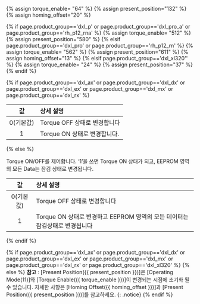 {% assign torque_enable= "64" %}
{% assign present_position="132" %}
{% assign homing_offset="20" %}

{% if page.product_group=='dxl_p' or page.product_group=='dxl_pro_a' or page.product_group=='rh_p12_rna' %}
{% assign torque_enable= "512" %}
{% assign present_position="580" %}
{% elsif page.product_group=='dxl_pro' or page.product_group=='rh_p12_rn' %}
{% assign torque_enable= "562" %}
{% assign present_position="611" %}
{% assign homing_offset="13" %}
{% elsif page.product_group=='dxl_xl320'' %}
{% assign torque_enable= "24" %}
{% assign present_position="37" %}
{% endif %}

{% if page.product_group=='dxl_ax' or page.product_group=='dxl_dx' or page.product_group=='dxl_ex' or page.product_group=='dxl_mx' or page.product_group=='dxl_rx' %}

|    값    | 상세 설명                    |
|:--------:|:----------------------------|
| 0(기본값) | Torque OFF 상태로 변경합니다 |
|     1    | Torque ON 상태로 변경합니다. |

{% else %}

Torque ON/OFF를 제어합니다. ‘1’을 쓰면 Torque ON 상태가 되고, EEPROM 영역의 모든 Data는 잠김 상태로 변경됩니다.

|    값    | 상세 설명                                                         |
|:--------:|:----------------------------------------------------------------|
| 0(기본값) | Torque OFF 상태로 변경합니다                                        |
|     1    | Torque ON 상태로 변경하고 EEPROM 영역의 모든 데이터는 잠김상태로 변경됩니다 |

{% endif %}

{% if page.product_group=='dxl_ax' or page.product_group=='dxl_dx' or page.product_group=='dxl_ex' or page.product_group=='dxl_mx' or page.product_group=='dxl_rx' or page.product_group=='dxl_xl320' %}
{% else %}
**참고** : [Present Position({{ present_position }})]은 [Operating Mode(11)]와 [Torque Enable({{ torque_enable }})]이 변경되는 시점에 초기화 될 수 있습니다. 자세한 사항은 [Homing Offset({{ homing_offset }})]과 [Present Position({{ present_position }})]를 참고하세요.
{: .notice}
{% endif %}

